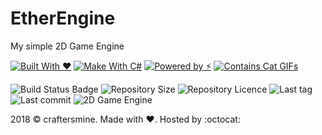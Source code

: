 # EtherEngine
My simple 2D Game Engine

[![Built With :heart:](https://forthebadge.com/images/badges/built-with-love.svg)](https://forthebadge.com) [![Make With C#](https://forthebadge.com/images/badges/made-with-c-sharp.svg)](https://forthebadge.com) [![Powered by ⚡](https://forthebadge.com/images/badges/powered-by-electricity.svg)](https://forthebadge.com) [![Contains Cat GIFs](https://forthebadge.com/images/badges/contains-cat-gifs.svg)](https://forthebadge.com)

![Build Status Badge](http://35.176.103.88:8080/job/EtherEngine/badge/icon) ![Repository Size](https://img.shields.io/github/repo-size/craftersmine/EtherEngine.svg) ![Repository Licence](https://img.shields.io/github/license/craftersmine/EtherEngine.svg) ![Last tag](https://img.shields.io/github/tag/craftersmine/EtherEngine.svg) ![Last commit](https://img.shields.io/github/last-commit/craftersmine/EtherEngine.svg) ![2D Game Engine](https://img.shields.io/badge/game%20engine-2D-green.svg)

2018 &copy; craftersmine. Made with :heart:. Hosted by :octocat:
